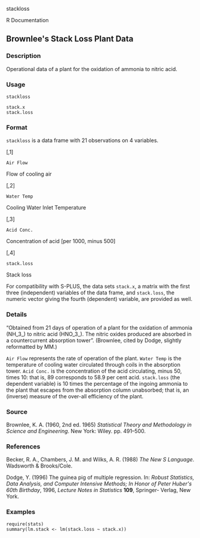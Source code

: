 stackloss

R Documentation

## Brownlee's Stack Loss Plant Data

### Description

Operational data of a plant for the oxidation of ammonia to nitric acid.

### Usage

    
    stackloss
    
    stack.x
    stack.loss

### Format

`stackloss` is a data frame with 21 observations on 4 variables.

[,1]

`Air Flow`

Flow of cooling air

[,2]

`Water Temp`

Cooling Water Inlet Temperature

[,3]

`Acid Conc.`

Concentration of acid [per 1000, minus 500]

[,4]

`stack.loss`

Stack loss

For compatibility with S-PLUS, the data sets `stack.x`, a matrix with the
first three (independent) variables of the data frame, and `stack.loss`, the
numeric vector giving the fourth (dependent) variable, are provided as well.

### Details

“Obtained from 21 days of operation of a plant for the oxidation of ammonia
(NH_3_) to nitric acid (HNO_3_). The nitric oxides produced are absorbed in a
countercurrent absorption tower”. (Brownlee, cited by Dodge, slightly
reformatted by MM.)

`Air Flow` represents the rate of operation of the plant. `Water Temp` is the
temperature of cooling water circulated through coils in the absorption tower.
`Acid Conc.` is the concentration of the acid circulating, minus 50, times 10:
that is, 89 corresponds to 58.9 per cent acid. `stack.loss` (the dependent
variable) is 10 times the percentage of the ingoing ammonia to the plant that
escapes from the absorption column unabsorbed; that is, an (inverse) measure
of the over-all efficiency of the plant.

### Source

Brownlee, K. A. (1960, 2nd ed. 1965) _Statistical Theory and Methodology in
Science and Engineering_. New York: Wiley. pp. 491–500.

### References

Becker, R. A., Chambers, J. M. and Wilks, A. R. (1988) _The New S Language_.
Wadsworth & Brooks/Cole.

Dodge, Y. (1996) The guinea pig of multiple regression. In: _Robust
Statistics, Data Analysis, and Computer Intensive Methods; In Honor of Peter
Huber's 60th Birthday_, 1996, _Lecture Notes in Statistics_ **109**, Springer-
Verlag, New York.

### Examples

    
    require(stats)
    summary(lm.stack <- lm(stack.loss ~ stack.x))

